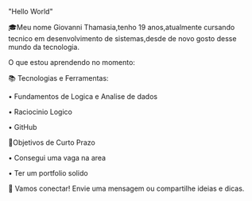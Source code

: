 "Hello World"

🎓Meu nome Giovanni Thamasia,tenho 19 anos,atualmente cursando tecnico em desenvolvimento de sistemas,desde de novo gosto desse mundo da tecnologia.



O que estou aprendendo no momento:

📚 Tecnologias e Ferramentas:

 • Fundamentos de Logica e Analise de dados

 • Raciocinio Logico

 • GitHub

🎯Objetivos de Curto Prazo 

 • Consegui uma vaga na area

 • Ter um portfolio solido



💬 Vamos conectar! Envie uma mensagem ou compartilhe ideias e dicas.
